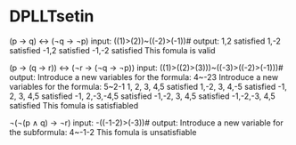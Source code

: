 # DPLLTsetin

(p → q) ↔ (¬q → ¬p)
input:
((1)>(2))~((-2)>(-1))#
output:
 1,2 satisfied
 1,-2 satisfied
-1,2 satisfied
-1,-2 satisfied
This fomula is valid


(p → (q → r)) ↔ (¬r → (¬q → ¬p))
input:
((1)>((2)>(3)))~((-3)>((-2)>(-1)))#
output:
Introduce a new variables for the formula:
4~-23
Introduce a new variables for the formula:
5~2-1
 1, 2, 3, 4,5 satisfied
 1,-2, 3, 4,-5 satisfied
-1, 2, 3, 4,5 satisfied
-1, 2,-3,-4,5 satisfied
-1,-2, 3, 4,5 satisfied
-1,-2,-3, 4,5 satisfied
This fomula is satisfiabled


¬(¬(p ∧ q) → ¬r)
input:
-((-1-2)>(-3))#
output:
Introduce a new variable for the subformula:
4~-1-2
This fomula is unsatisfiable
